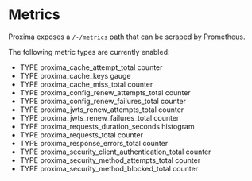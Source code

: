 # Metrics

Proxima exposes a `/-/metrics` path that can be scraped by Prometheus. 

The following metric types are currently enabled:
- TYPE proxima_cache_attempt_total counter
- TYPE proxima_cache_keys gauge
- TYPE proxima_cache_miss_total counter
- TYPE proxima_config_renew_attempts_total counter
- TYPE proxima_config_renew_failures_total counter
- TYPE proxima_jwts_renew_attempts_total counter
- TYPE proxima_jwts_renew_failures_total counter
- TYPE proxima_requests_duration_seconds histogram
- TYPE proxima_requests_total counter
- TYPE proxima_response_errors_total counter
- TYPE proxima_security_client_authentication_total counter
- TYPE proxima_security_method_attempts_total counter
- TYPE proxima_security_method_blocked_total counter

